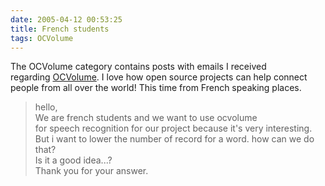 ```yaml
---
date: 2005-04-12 00:53:25
title: French students
tags: OCVolume
---
```

The OCVolume category contains posts with emails I received
regarding [OCVolume](http://ocvolume.sf.net/). I love how open source projects
can help connect people from all over the world! This time from French speaking
places.


> hello,  
> We are french students and we want to use ocvolume  
> for speech recognition for our project because it's very
> interesting.  
> But i want to lower the number of record for a word.
> how can we do that?  
> Is it a good idea...?  
> Thank you for your answer.  
